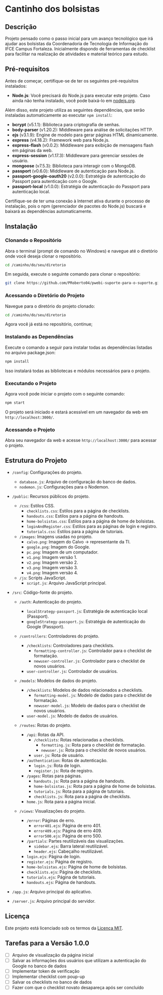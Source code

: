 # Cantinho dos bolsistas

## Descrição

Projeto pensado como o passo inicial para um avanço tecnológico que irá ajudar aos bolsistas da Coordenadoria de Tecnologia de Informação do IFCE Campus Fortaleza. Inicialmente dispondo de ferramentas de checklist para facilitar na realização de atividades e material teórico para estudo.

## Pré-requisitos

Antes de começar, certifique-se de ter os seguintes pré-requisitos instalados:

- **Node.js**: Você precisará do Node.js para executar este projeto. Caso ainda não tenha instalado, você pode baixá-lo em [nodejs.org](https://nodejs.org/).

Além disso, este projeto utiliza as seguintes dependências, que serão instaladas automaticamente ao executar `npm install`:

- **bcrypt** (v5.1.1): Biblioteca para criptografia de senhas.
- **body-parser** (v1.20.2): Middleware para análise de solicitações HTTP.
- **ejs** (v3.1.9): Engine de modelo para gerar páginas HTML dinamicamente.
- **express** (v4.18.2): Framework web para Node.js.
- **express-flash** (v0.0.2): Middleware para exibição de mensagens flash em páginas da web.
- **express-session** (v1.17.3): Middleware para gerenciar sessões de usuário.
- **mongoose** (v7.5.3): Biblioteca para interagir com o MongoDB.
- **passport** (v0.6.0): Middleware de autenticação para Node.js.
- **passport-google-oauth20** (v2.0.0): Estratégia de autenticação do Passport para autenticação com o Google.
- **passport-local** (v1.0.0): Estratégia de autenticação do Passport para autenticação local.

Certifique-se de ter uma conexão à Internet ativa durante o processo de instalação, pois o npm (gerenciador de pacotes do Node.js) buscará e baixará as dependências automaticamente.

## Instalação

### Clonando o Repositório

Abra o terminal (prompt de comando no Windows) e navegue até o diretório onde você deseja clonar o repositório. 

```bash
cd /caminho/do/seu/diretorio
```

Em seguida, execute o seguinte comando para clonar o repositório:

```bash
git clone https://github.com/PRoberto04/pwebi-suporte-para-o-suporte.git
```
### Acessando o Diretório do Projeto

Navegue para o diretório do projeto clonado:

```bash
cd /caminho/do/seu/diretorio
```
Agora você já está no repositório, continue;

### Instalando as Dependências
Execute o comando a seguir para instalar todas as dependências listadas no arquivo package.json:

```bash
npm install
```

Isso instalará todas as bibliotecas e módulos necessários para o projeto.

### Executando o Projeto
Agora você pode iniciar o projeto com o seguinte comando:

```bash
npm start
```

O projeto será iniciado e estará acessível em um navegador da web em `http://localhost:3000/`.

### Acessando o Projeto

Abra seu navegador da web e acesse `http://localhost:3000/` para acessar o projeto.

## Estrutura do Projeto

- `/config`: Configurações do projeto.
  - `database.js`: Arquivo de configuração do banco de dados.
  - `nodemon.js`: Configurações para o Nodemon.

- `/public`: Recursos públicos do projeto.
  - `/css`: Estilos CSS.
    - `checklists.css`: Estilos para a página de checklists.
    - `handouts.css`: Estilos para a página de handouts.
    - `home-bolsistas.css`: Estilos para a página de home de bolsistas.
    - `loginAndRegister.css`: Estilos para as páginas de login e registro.
    - `tutorials.css`: Estilos para a página de tutoriais.
  - `/images`: Imagens usadas no projeto.
    - `calvo.png`: Imagem do Calvo -> representante da TI.
    - `google.png`: Imagem do Google.
    - `pc.png`: Imagem de um computador.
    - `v1.png`: Imagem versão 1.
    - `v2.png`: Imagem versão 2.
    - `v3.png`: Imagem versão 3.
    - `v4.png`: Imagem versão 4.
  - `/js`: Scripts JavaScript.
    - `script.js`: Arquivo JavaScript principal.

- `/src`: Código-fonte do projeto.
  - `/auth`: Autenticação do projeto.
    - `localStrategy-passport.js`: Estratégia de autenticação local (Passport).
    - `googleStrategy-passport.js`: Estratégia de autenticação do Google (Passport).
  - `/controllers`: Controladores do projeto.
    - `/checklists`: Controladores para checklists.
      - `formatting-controller.js`: Controlador para o checklist de formatação.
      - `newuser-controller.js`: Controlador para o checklist de novos usuários.
    - `user-controller.js`: Controlador de usuários.
  - `/models`: Modelos de dados do projeto.
    - `/checklists`: Modelos de dados relacionados a checklists.
      - `formatting-model.js`: Modelo de dados para o checklist de formatação.
      - `newuser-model.js`: Modelo de dados para o checklist de novos usuários.
    - `user-model.js`: Modelo de dados de usuários.
  - `/routes`: Rotas do projeto.
    - `/api`: Rotas da API.
      - `/checklists`: Rotas relacionadas a checklists.
        - `formatting.js`: Rota para o checklist de formatação.
        - `newuser.js`: Rota para o checklist de novos usuários.
      - `user.js`: Rota de usuário.
    - `/authentication`: Rotas de autenticação.
      - `login.js`: Rota de login.
      - `register.js`: Rota de registro.
    - `/pages`: Rotas para páginas.
      - `handouts.js`: Rota para a página de handouts.
      - `home-bolsistas.js`: Rota para a página de home de bolsistas.
      - `tutorials.js`: Rota para a página de tutoriais.
      - `checklists.js`: Rota para a página de checklists.
    - `home.js`: Rota para a página inicial.

  - `/views`: Visualizações do projeto.
    - `/error`: Páginas de erro.
      - `error401.ejs`: Página de erro 401.
      - `error409.ejs`: Página de erro 409.
      - `error500.ejs`: Página de erro 500.
    - `/partials`: Partes reutilizáveis das visualizações.
      - `sidebar.ejs`: Barra lateral reutilizável.
      - `header.ejs`: Cabeçalho reutilizável.
    - `login.ejs`: Página de login.
    - `register.ejs`: Página de registro.
    - `home-bolsistas.ejs`: Página de home de bolsistas.
    - `checklists.ejs`: Página de checklists.
    - `tutorials.ejs`: Página de tutoriais.
    - `handouts.ejs`: Página de handouts.

- `/app.js`: Arquivo principal do aplicativo.
- `/server.js`: Arquivo principal do servidor.


## Licença

Este projeto está licenciado sob os termos da [Licença MIT](LICENSE).

## Tarefas para a Versão 1.0.0

- [ ] Arquivo de visualização da página inicial
- [ ] Salvar as informações dos usuários que utilizam a autenticação do Google no banco de dados
- [ ] Implementar token de verificação
- [ ] Implementar checklist com poup-up
- [ ] Salvar os checklists no banco de dados
- [ ] Fazer com que o checklist novato desapareça após ser concluído
